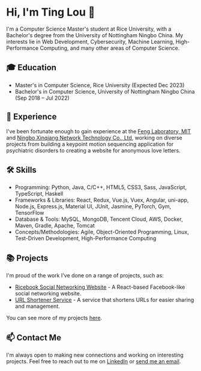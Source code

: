 # Hi, I'm Ting Lou 👋

I'm a Computer Science Master's student at Rice University, with a Bachelor's degree from the University of Nottingham Ningbo China. My interests lie in Web Development, Cybersecurity, Machine Learning, High-Performance Computing, and many other areas of Computer Science.

## 🎓 Education

- Master's in Computer Science, Rice University (Expected Dec 2023)
- Bachelor's in Computer Science, University of Nottingham Ningbo China (Sep 2018 – Jul 2022)


## 💼 Experience

I've been fortunate enough to gain experience at the [Feng Laboratory, MIT](https://fenglaboratory.org/) and [Ningbo Xinqiang Network Technology Co., Ltd](), working on diverse projects from building a keypoint motion sequencing application for psychiatric disorders to creating a website for anonymous love letters.


## 🛠️ Skills

- Programming: Python, Java, C/C++, HTML5, CSS3, Sass, JavaScript, TypeScript, Haskell
- Frameworks & Libraries: React, Redux, Vue.js, Vuex, Angular, uni-app, Node.js, Express.js, Material UI, JUnit, Jasmine, PyTorch, Gym, TensorFlow
- Database & Tools: MySQL, MongoDB, Tencent Cloud, AWS, Docker, Maven, Gradle, Apache, Tomcat
- Concepts/Methodologies: Agile, Object-Oriented Programming, Linux, Test-Driven Development, High-Performance Computing

## 📚 Projects

I'm proud of the work I've done on a range of projects, such as:

- [Ricebook Social Networking Website](https://ricebook106.surge.sh/) - A React-based Facebook-like social networking website.
- [URL Shortener Service](https://team4newbie.surge.sh/) - A service that shortens URLs for easier sharing and management.

You can see more of my projects [here](https://github.com/tl106).


## 📫 Contact Me

I'm always open to making new connections and working on interesting projects. Feel free to reach out to me on [LinkedIn](https://www.linkedin.com/in/tinglou0901/) or [send me an email](mailto:TingLou.0901@gmail.com).

